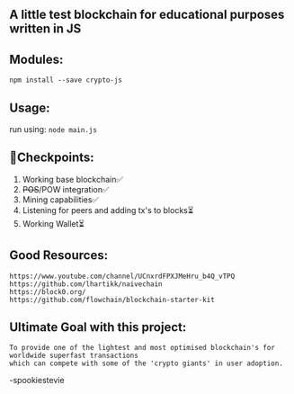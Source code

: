 ## A little test blockchain for educational purposes written in JS

## Modules:
`npm install --save crypto-js`
## Usage:
run using: `node main.js`
## 🎯Checkpoints:
1. Working base blockchain✅
2. ~~POS~~/POW integration✅
3. Mining capabilities✅
4. Listening for peers and adding tx's to blocks⏳
5. Working Wallet⏳
## Good Resources:
~~~
https://www.youtube.com/channel/UCnxrdFPXJMeHru_b4Q_vTPQ
https://github.com/lhartikk/naivechain
https://block0.org/
https://github.com/flowchain/blockchain-starter-kit
~~~

## Ultimate Goal with this project:
~~~
To provide one of the lightest and most optimised blockchain's for worldwide superfast transactions
which can compete with some of the 'crypto giants' in user adoption.
~~~
-spookiestevie
